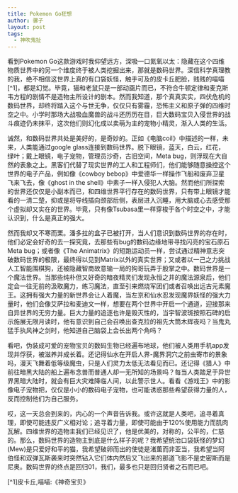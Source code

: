 ```yaml
---
title: Pokemon Go狂想
author: 骡子
layout: post
tags:
  - 神吹鬼扯
---
```


看到Pokemon Go这款游戏时我仰望远方，深吸一口氮氧以太：隐藏在这个四维物质世界中的另一个维度终于被人类挖掘出来，那就是数码世界。深信科学真理教的我，绝不相信这世界上真的有口袋妖怪，触手可及的皮卡丘肥脸，贱贱的喵喵[^1]，都是幻觉。毕竟，猫和老鼠只是一部动画片而已，不符合牛顿定律和麦克斯韦方程的剧情不是造物主所设计的剧本。然而我知道，那个真真实实，四伏危机的数码世界，却终将踏入这个与世无争，仅仅只有雾霾，恐怖主义和原子弹的四维时空之中。小学时那场大战吸血魔兽的战斗还历历在目，巨大数码宝贝入侵世界的战斗痕迹仍未抹平，这次他们则幻化成以卖萌为主的宠物小精灵，渐入人类的生活。

诚然，和数码世界共处是美好的，是奇妙的。正如《电脑coil》中描述的一样，未来，人类能通过google glass连接到数码世界。脱下眼镜，蓝天，白云，红花，绿叶；戴上眼镜，电子宠物，管理员沙奇，古旧空间，Meta bug，则浮现在大自然的表象之上。黑客们代替了现实世界的工人和工程师们，他们能够随意操控这个世界的电子产品，例如像《cowboy bebop》中爱德华一样操作飞船和废弃卫星飞来飞去，像《ghost in the shell》中素子一样入侵犯人大脑。然而他们所探索的世界还仅仅是小副本而已，和四维世界平行存在的数码世界，只有带上眼镜才能看的一清二楚，抑或是将导线插向颈部后侧，表层进入沉睡，用大脑或心去感受那个虚拟却又实在的世界。毕竟，只有像Tsubasa里一样穿梭于各个时空之中，才能认识到，什么是真正的强大。

然而我却又不寒而栗。潘多拉的盒子已被打开，当人们意识到数码世界的存在时，他们必定会好奇的去一探究竟，去那些有bug的数码边缘地带寻找闪亮的宝石原石Meta bug；或者像《The Animatrix》的短跑运动员一样，尝试通过精神意志突破数码世界的极限，最终得以见到Matrix以外的真实世界；又或者以一己之力挑战人工智能围棋狗，还被隐藏智商故意输一局的狗哥玩弄于股掌之中。数码世界是一个魔法世界。当那些纯朴但又好奇的暗夜精灵们发现永恒之井的魔法源泉后，他们定会一往无前的汲取魔力，练习魔法，直至引来燃烧军团们或者召唤出远古元素魔王。这拥有强大力量的新世界会让人着魔，当左京和仙水忍发现魔界妖怪的强大力量时，他们会像艾萨拉和麦迪文一样，想要在两个世界中开启一个通道，迎接那来自异世界的无穷力量。巨大力量的追逐也许是毁灭性的，当宇智波斑按照石碑的启示施展无限月读时，他有意识到自己会召唤出查克拉的祖先大筒木辉夜吗？当鬼丸猛手执风神之剑时，他知道自己脑袋上会长出两个角吗？

看吧，伪装成可爱的宠物宝贝的数码生物已经遍布地球，他们被人类用手机app发现并俘获，被滋养并成长着。还记得仙水在开启人界-魔界洞穴之前虫寄市的景象吗，漫天飞舞着低等级魔虫，只是人们灵力太低无法看见而已。还记得《猎人》中前往暗黑大陆的船上遍布念兽而普通人却一无所知的场景吗？每当人类踏足于异世界黑暗大陆时，就会有巨大灾难降临人间，以此警示世人。看看《游戏王》中的影像电子宠物把，仅仅是小小的数码电子宠物，也可能诱惑那些希望获得力量的人，反而控制他们为自己服务。

哎，这一天总会到来的，内心的一个声音告诉我。或许这就是人类吧，追寻着真理，即使可能违反广义相对论；追寻着力量，即使可能由于120%使用能力而肌肉瓦解。四维世界的造物主我们已经见识了，他是优美的，对称的，公平的，仁慈的。那么，数码世界的造物主到底是什么样子的呢？我希望统治口袋妖怪的梦幻(Mew)是只爱好和平的猫，我希望破卵而出的使徒是渚薫而非亚当，我希望当阿伯怪和双弹瓦斯袭来时突然钻入它们体内然后又飞出来的那道飞影不是史密斯而是尼奥。数码世界的终点是回归01，我们，最多也只是回归贤者之石而已吧。

[^1]皮卡丘,喵喵:《神奇宝贝》

